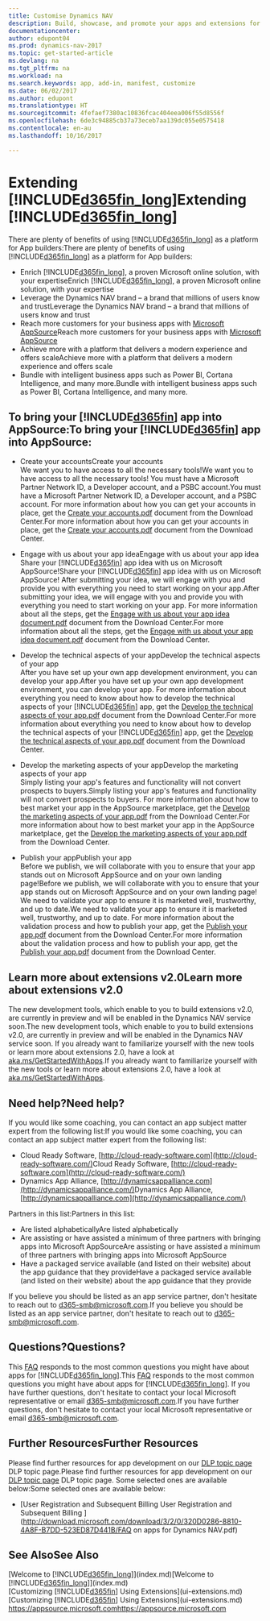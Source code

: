 ```yaml
---
title: Customise Dynamics NAV
description: Build, showcase, and promote your apps and extensions for Dynamics NAV.
documentationcenter: 
author: edupont04
ms.prod: dynamics-nav-2017
ms.topic: get-started-article
ms.devlang: na
ms.tgt_pltfrm: na
ms.workload: na
ms.search.keywords: app, add-in, manifest, customize
ms.date: 06/02/2017
ms.author: edupont
ms.translationtype: HT
ms.sourcegitcommit: 4fefaef7380ac10836fcac404eea006f55d8556f
ms.openlocfilehash: 6de3c94885cb37a73eceb7aa139dc055e0575418
ms.contentlocale: en-au
ms.lasthandoff: 10/16/2017

---
```

# <a name="extending-included365finlongincludesd365finlongmdmd"></a><span data-ttu-id="6e8e6-103">Extending [!INCLUDE[d365fin_long](includes/d365fin_long_md.md)]</span><span class="sxs-lookup"><span data-stu-id="6e8e6-103">Extending [!INCLUDE[d365fin_long](includes/d365fin_long_md.md)]</span></span>
<span data-ttu-id="6e8e6-104">There are plenty of benefits of using [!INCLUDE[d365fin_long](includes/d365fin_long_md.md)] as a platform for App builders:</span><span class="sxs-lookup"><span data-stu-id="6e8e6-104">There are plenty of benefits of using [!INCLUDE[d365fin_long](includes/d365fin_long_md.md)] as a platform for App builders:</span></span>

* <span data-ttu-id="6e8e6-105">Enrich [!INCLUDE[d365fin_long](includes/d365fin_long_md.md)], a proven Microsoft online solution, with your expertise</span><span class="sxs-lookup"><span data-stu-id="6e8e6-105">Enrich [!INCLUDE[d365fin_long](includes/d365fin_long_md.md)], a proven Microsoft online solution, with your expertise</span></span>  
* <span data-ttu-id="6e8e6-106">Leverage the Dynamics NAV brand – a brand that millions of users know and trust</span><span class="sxs-lookup"><span data-stu-id="6e8e6-106">Leverage the Dynamics NAV brand – a brand that millions of users know and trust</span></span>  
* <span data-ttu-id="6e8e6-107">Reach more customers for your business apps with [Microsoft AppSource](https://appsource.microsoft.com/)</span><span class="sxs-lookup"><span data-stu-id="6e8e6-107">Reach more customers for your business apps with [Microsoft AppSource](https://appsource.microsoft.com/)</span></span>  
* <span data-ttu-id="6e8e6-108">Achieve more with a platform that delivers a modern experience and offers scale</span><span class="sxs-lookup"><span data-stu-id="6e8e6-108">Achieve more with a platform that delivers a modern experience and offers scale</span></span>  
* <span data-ttu-id="6e8e6-109">Bundle with intelligent business apps such as Power BI, Cortana Intelligence, and many more.</span><span class="sxs-lookup"><span data-stu-id="6e8e6-109">Bundle with intelligent business apps such as Power BI, Cortana Intelligence, and many more.</span></span>  

## <a name="to-bring-your-included365finincludesd365finmdmd-app-into-appsource"></a><span data-ttu-id="6e8e6-110">To bring your [!INCLUDE[d365fin](includes/d365fin_md.md)] app into AppSource:</span><span class="sxs-lookup"><span data-stu-id="6e8e6-110">To bring your [!INCLUDE[d365fin](includes/d365fin_md.md)] app into AppSource:</span></span>
+ <span data-ttu-id="6e8e6-111">Create your accounts</span><span class="sxs-lookup"><span data-stu-id="6e8e6-111">Create your accounts</span></span>  
<span data-ttu-id="6e8e6-112">We want you to have access to all the necessary tools!</span><span class="sxs-lookup"><span data-stu-id="6e8e6-112">We want you to have access to all the necessary tools!</span></span> <span data-ttu-id="6e8e6-113">You must have a Microsoft Partner Network ID, a Developer account, and a PSBC account.</span><span class="sxs-lookup"><span data-stu-id="6e8e6-113">You must have a Microsoft Partner Network ID, a Developer account, and a PSBC account.</span></span>
<span data-ttu-id="6e8e6-114">For more information about how you can get your accounts in place, get the [Create your accounts.pdf](https://go.microsoft.com/fwlink/?linkid=841514) document from the Download Center.</span><span class="sxs-lookup"><span data-stu-id="6e8e6-114">For more information about how you can get your accounts in place, get the [Create your accounts.pdf](https://go.microsoft.com/fwlink/?linkid=841514) document from the Download Center.</span></span>

+ <span data-ttu-id="6e8e6-115">Engage with us about your app idea</span><span class="sxs-lookup"><span data-stu-id="6e8e6-115">Engage with us about your app idea</span></span>  
<span data-ttu-id="6e8e6-116">Share your [!INCLUDE[d365fin](includes/d365fin_md.md)] app idea with us on Microsoft AppSource!</span><span class="sxs-lookup"><span data-stu-id="6e8e6-116">Share your [!INCLUDE[d365fin](includes/d365fin_md.md)] app idea with us on Microsoft AppSource!</span></span> <span data-ttu-id="6e8e6-117">After submitting your idea, we will engage with you and provide you with everything you need to start working on your app.</span><span class="sxs-lookup"><span data-stu-id="6e8e6-117">After submitting your idea, we will engage with you and provide you with everything you need to start working on your app.</span></span>
<span data-ttu-id="6e8e6-118">For more information about all the steps, get the [Engage with us about your app idea document.pdf](https://go.microsoft.com/fwlink/?linkid=841515) document from the Download Center.</span><span class="sxs-lookup"><span data-stu-id="6e8e6-118">For more information about all the steps, get the [Engage with us about your app idea document.pdf](https://go.microsoft.com/fwlink/?linkid=841515) document from the Download Center.</span></span>

+ <span data-ttu-id="6e8e6-119">Develop the technical aspects of your app</span><span class="sxs-lookup"><span data-stu-id="6e8e6-119">Develop the technical aspects of your app</span></span>    
<span data-ttu-id="6e8e6-120">After you have set up your own app development environment, you can develop your app.</span><span class="sxs-lookup"><span data-stu-id="6e8e6-120">After you have set up your own app development environment, you can develop your app.</span></span>
<span data-ttu-id="6e8e6-121">For more information about everything you need to know about how to develop the technical aspects of your [!INCLUDE[d365fin](includes/d365fin_md.md)] app, get the [Develop the technical aspects of your app.pdf](https://go.microsoft.com/fwlink/?linkid=841516) document from the Download Center.</span><span class="sxs-lookup"><span data-stu-id="6e8e6-121">For more information about everything you need to know about how to develop the technical aspects of your [!INCLUDE[d365fin](includes/d365fin_md.md)] app, get the [Develop the technical aspects of your app.pdf](https://go.microsoft.com/fwlink/?linkid=841516) document from the Download Center.</span></span>

+ <span data-ttu-id="6e8e6-122">Develop the marketing aspects of your app</span><span class="sxs-lookup"><span data-stu-id="6e8e6-122">Develop the marketing aspects of your app</span></span>  
<span data-ttu-id="6e8e6-123">Simply listing your app's features and functionality will not convert prospects to buyers.</span><span class="sxs-lookup"><span data-stu-id="6e8e6-123">Simply listing your app's features and functionality will not convert prospects to buyers.</span></span> <span data-ttu-id="6e8e6-124">For more information about how to best market your app in the AppSource marketplace, get the [Develop the marketing aspects of your app.pdf](https://go.microsoft.com/fwlink/?linkid=841518) from the Download Center.</span><span class="sxs-lookup"><span data-stu-id="6e8e6-124">For more information about how to best market your app in the AppSource marketplace, get the [Develop the marketing aspects of your app.pdf](https://go.microsoft.com/fwlink/?linkid=841518) from the Download Center.</span></span>

+ <span data-ttu-id="6e8e6-125">Publish your app</span><span class="sxs-lookup"><span data-stu-id="6e8e6-125">Publish your app</span></span>  
<span data-ttu-id="6e8e6-126">Before we publish, we will collaborate with you to ensure that your app stands out on Microsoft AppSource and on your own landing page!</span><span class="sxs-lookup"><span data-stu-id="6e8e6-126">Before we publish, we will collaborate with you to ensure that your app stands out on Microsoft AppSource and on your own landing page!</span></span> <span data-ttu-id="6e8e6-127">We need to validate your app to ensure it is marketed well, trustworthy, and up to date.</span><span class="sxs-lookup"><span data-stu-id="6e8e6-127">We need to validate your app to ensure it is marketed well, trustworthy, and up to date.</span></span>
<span data-ttu-id="6e8e6-128">For more information about the validation process and how to publish your app, get the [Publish your app.pdf](https://go.microsoft.com/fwlink/?linkid=841517) document from the Download Center.</span><span class="sxs-lookup"><span data-stu-id="6e8e6-128">For more information about the validation process and how to publish your app, get the [Publish your app.pdf](https://go.microsoft.com/fwlink/?linkid=841517) document from the Download Center.</span></span>

## <a name="learn-more-about-extensions-v20"></a><span data-ttu-id="6e8e6-129">Learn more about extensions v2.0</span><span class="sxs-lookup"><span data-stu-id="6e8e6-129">Learn more about extensions v2.0</span></span>
<span data-ttu-id="6e8e6-130">The new development tools, which enable to you to build extensions v2.0, are currently in preview and will be enabled in the Dynamics NAV service soon.</span><span class="sxs-lookup"><span data-stu-id="6e8e6-130">The new development tools, which enable to you to build extensions v2.0, are currently in preview and will be enabled in the Dynamics NAV service soon.</span></span> <span data-ttu-id="6e8e6-131">If you already want to familiarize yourself with the new tools or learn more about extensions 2.0, have a look at [aka.ms/GetStartedWithApps](http://aka.ms/GetStartedWithApps).</span><span class="sxs-lookup"><span data-stu-id="6e8e6-131">If you already want to familiarize yourself with the new tools or learn more about extensions 2.0, have a look at [aka.ms/GetStartedWithApps](http://aka.ms/GetStartedWithApps).</span></span>  

## <a name="need-help"></a><span data-ttu-id="6e8e6-132">Need help?</span><span class="sxs-lookup"><span data-stu-id="6e8e6-132">Need help?</span></span>
<span data-ttu-id="6e8e6-133">If you would like some coaching, you can contact an app subject matter expert from the following list:</span><span class="sxs-lookup"><span data-stu-id="6e8e6-133">If you would like some coaching, you can contact an app subject matter expert from the following list:</span></span>

* <span data-ttu-id="6e8e6-134">Cloud Ready Software, [http://cloud-ready-software.com](http://cloud-ready-software.com/)</span><span class="sxs-lookup"><span data-stu-id="6e8e6-134">Cloud Ready Software, [http://cloud-ready-software.com](http://cloud-ready-software.com/)</span></span>  
* <span data-ttu-id="6e8e6-135">Dynamics App Alliance, [http://dynamicsappalliance.com](http://dynamicsappalliance.com/)</span><span class="sxs-lookup"><span data-stu-id="6e8e6-135">Dynamics App Alliance, [http://dynamicsappalliance.com](http://dynamicsappalliance.com/)</span></span>

<span data-ttu-id="6e8e6-136">Partners in this list:</span><span class="sxs-lookup"><span data-stu-id="6e8e6-136">Partners in this list:</span></span>

* <span data-ttu-id="6e8e6-137">Are listed alphabetically</span><span class="sxs-lookup"><span data-stu-id="6e8e6-137">Are listed alphabetically</span></span>  
* <span data-ttu-id="6e8e6-138">Are assisting or have assisted a minimum of three partners with bringing apps into Microsoft AppSource</span><span class="sxs-lookup"><span data-stu-id="6e8e6-138">Are assisting or have assisted a minimum of three partners with bringing apps into Microsoft AppSource</span></span>  
* <span data-ttu-id="6e8e6-139">Have a packaged service available (and listed on their website) about the app guidance that they provide</span><span class="sxs-lookup"><span data-stu-id="6e8e6-139">Have a packaged service available (and listed on their website) about the app guidance that they provide</span></span>  

<span data-ttu-id="6e8e6-140">If you believe you should be listed as an app service partner, don't hesitate to reach out to [d365-smb@microsoft.com](mailto:d365-smb@microsoft.com).</span><span class="sxs-lookup"><span data-stu-id="6e8e6-140">If you believe you should be listed as an app service partner, don't hesitate to reach out to [d365-smb@microsoft.com](mailto:d365-smb@microsoft.com).</span></span>

## <a name="questions"></a><span data-ttu-id="6e8e6-141">Questions?</span><span class="sxs-lookup"><span data-stu-id="6e8e6-141">Questions?</span></span>
<span data-ttu-id="6e8e6-142">This [FAQ](https://go.microsoft.com/fwlink/?linkid=841520) responds to the most common questions you might have about apps for [!INCLUDE[d365fin_long](includes/d365fin_long_md.md)].</span><span class="sxs-lookup"><span data-stu-id="6e8e6-142">This [FAQ](https://go.microsoft.com/fwlink/?linkid=841520) responds to the most common questions you might have about apps for [!INCLUDE[d365fin_long](includes/d365fin_long_md.md)].</span></span> <span data-ttu-id="6e8e6-143">If you have further questions, don't hesitate to contact your local Microsoft representative or email [d365-smb@microsoft.com](mailto:d365-smb@microsoft.com).</span><span class="sxs-lookup"><span data-stu-id="6e8e6-143">If you have further questions, don't hesitate to contact your local Microsoft representative or email [d365-smb@microsoft.com](mailto:d365-smb@microsoft.com).</span></span>

## <a name="further-resources"></a><span data-ttu-id="6e8e6-144">Further Resources</span><span class="sxs-lookup"><span data-stu-id="6e8e6-144">Further Resources</span></span>
<span data-ttu-id="6e8e6-145">Please find further resources for app development on our [DLP topic page](https://mbspartner.microsoft.com/BFI/Topic/76) DLP topic page.</span><span class="sxs-lookup"><span data-stu-id="6e8e6-145">Please find further resources for app development on our [DLP topic page](https://mbspartner.microsoft.com/BFI/Topic/76) DLP topic page.</span></span> <span data-ttu-id="6e8e6-146">Some selected ones are available below:</span><span class="sxs-lookup"><span data-stu-id="6e8e6-146">Some selected ones are available below:</span></span>
-   [<span data-ttu-id="6e8e6-147">User Registration and Subsequent Billing </span><span class="sxs-lookup"><span data-stu-id="6e8e6-147">User Registration and Subsequent Billing </span></span>](http://download.microsoft.com/download/3/2/0/320D0286-8810-4A8F-B7DD-523ED87D441B/FAQ on apps for Dynamics NAV.pdf)



## <a name="see-also"></a><span data-ttu-id="6e8e6-148">See Also</span><span class="sxs-lookup"><span data-stu-id="6e8e6-148">See Also</span></span>
<span data-ttu-id="6e8e6-149">[Welcome to [!INCLUDE[d365fin_long](includes/d365fin_long_md.md)]](index.md)</span><span class="sxs-lookup"><span data-stu-id="6e8e6-149">[Welcome to [!INCLUDE[d365fin_long](includes/d365fin_long_md.md)]](index.md)</span></span>  
<span data-ttu-id="6e8e6-150">[Customizing [!INCLUDE[d365fin](includes/d365fin_md.md)] Using Extensions](ui-extensions.md)</span><span class="sxs-lookup"><span data-stu-id="6e8e6-150">[Customizing [!INCLUDE[d365fin](includes/d365fin_md.md)] Using Extensions](ui-extensions.md)</span></span>  
[<span data-ttu-id="6e8e6-151">https://appsource.microsoft.com</span><span class="sxs-lookup"><span data-stu-id="6e8e6-151">https://appsource.microsoft.com</span></span>](https://appsource.microsoft.com/en-us/marketplace/apps?product=dynamics-365-for-financials&page=1)

